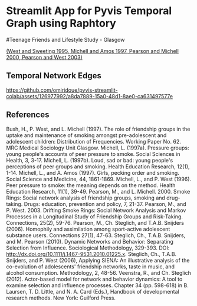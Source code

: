 # Streamlit App for Pyvis Temporal Graph using Raphtory

#Teenage Friends and Lifestyle Study - Glasgow

[(West and Sweeting 1995, Michell and Amos 1997, Pearson and Michell 2000, Pearson and West 2003)](https://www.stats.ox.ac.uk/~snijders/siena/Glasgow_data.htm)


## Temporal Network Edges

https://github.com/omiridoue/pyvis-streamlit-colab/assets/126977992/a8da7889-15a0-48d1-8ae0-ca631497577e

## References 

Bush, H., P. West, and L. Michell (1997). The role of friendship groups in the uptake and maintenance of smoking amongst pre-adolescent and adolescent children: Distribution of Frequencies. Working Paper No. 62. MRC Medical Sociology Unit Glasgow.
Michell, L. (1997a). Pressure groups: young people's accounts of peer pressure to smoke. Social Sciences in Health, 3, 3-17.
Michell, L. (1997b). Loud, sad or bad: young people's perceptions of peer groups and smoking. Health Education Research, 12(1), 1-14.
Michell, L., and A. Amos (1997). Girls, pecking order and smoking. Social Science and Medicine, 44, 1861-1869.
Michell, L., and P. West (1996). Peer pressure to smoke: the meaning depends on the method. Health Education Research, 11(1), 39-49.
Pearson, M., and L. Michell. 2000. Smoke Rings: Social network analysis of friendship groups, smoking and drug-taking. Drugs: education, prevention and policy, 7, 21-37.
Pearson, M., and P. West. 2003. Drifting Smoke Rings: Social Network Analysis and Markov Processes in a Longitudinal Study of Friendship Groups and Risk-Taking. Connections, 25(2), 59-76.
Pearson, M., Ch. Steglich, and T.A.B. Snijders (2006). Homophily and assimilation among sport-active adolescent substance users. Connections 27(1), 47-63.
Steglich, Ch., T.A.B. Snijders, and M. Pearson (2010). Dynamic Networks and Behavior: Separating Selection from Influence. Sociological Methodology, 329-393. DOI: http://dx.doi.org/10.1111/j.1467-9531.2010.01225.x.
Steglich, Ch., T.A.B. Snijders, and P. West (2006), Applying SIENA: An illustrative analysis of the co-evolution of adolescents' friendship networks, taste in music, and alcohol consumption. Methodology, 2, 48-56.
Veenstra, R., and Ch. Steglich (2012). Actor-based model for network and behavior dynamics: A tool to examine selection and influence processes. Chapter 34 (pp. 598-618) in B. Laursen, T. D. Little, and N. A. Card (Eds.), Handbook of developmental research methods. New York: Guilford Press.
